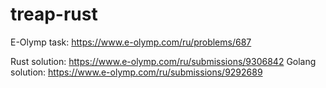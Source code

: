 # treap-rust

E-Olymp task: https://www.e-olymp.com/ru/problems/687

Rust solution: https://www.e-olymp.com/ru/submissions/9306842
Golang solution: https://www.e-olymp.com/ru/submissions/9292689
